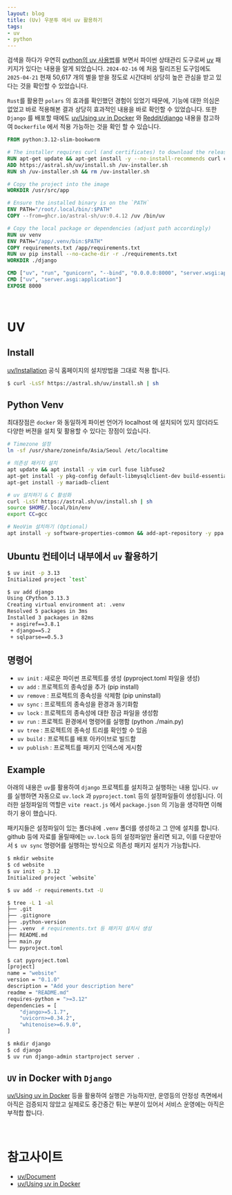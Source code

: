 ```yaml
---
layout: blog
title: (Uv) 우분투 에서 uv 활용하기
tags:
- uv
- python
---
```


검색을 하다가 우연히 [python의 uv 사용법](https://pypi.org/project/uv/)를 보면서 파이썬 상태관리 도구로써 [uv](https://pypi.org/project/uv/) 패키지가 있다는 내용을 알게 되었습니다. `2024-02-16` 에 처음 릴리즈된 도구임에도 `2025-04-21` 현재 50,617 개의 별을 받을 정도로 시간대비 상당히 높은 관심을 받고 있다는 것을 확인할 수 있었습니다.

`Rust`를 활용한 `polars` 의 효과를 확인했던 경험이 있었기 때문에, 기능에 대한 의심은 없었고 바로 적용해본 결과 상당히 효과적인 내용을 바로 확인할 수 있었습니다. 또한 `Django` 를 배포할 때에도 [uv/Using uv in Docker](https://docs.astral.sh/uv/guides/integration/docker/#installing-uv) 와 [Reddit/django](https://www.reddit.com/r/django/comments/1fjudsk/uv_with_django_and_docker/) 내용을 참고하여 `Dockerfile` 에서 적용 가능하는 것을 확인 할 수 있습니다.
```dockerfile
FROM python:3.12-slim-bookworm

# The installer requires curl (and certificates) to download the release archive
RUN apt-get update && apt-get install -y --no-install-recommends curl ca-certificates
ADD https://astral.sh/uv/install.sh /uv-installer.sh
RUN sh /uv-installer.sh && rm /uv-installer.sh

# Copy the project into the image
WORKDIR /usr/src/app

# Ensure the installed binary is on the `PATH`
ENV PATH="/root/.local/bin/:$PATH"
COPY --from=ghcr.io/astral-sh/uv:0.4.12 /uv /bin/uv

# Copy the local package or dependencies (adjust path accordingly)
RUN uv venv
ENV PATH="/app/.venv/bin:$PATH"
COPY requirements.txt /app/requirements.txt
RUN uv pip install --no-cache-dir -r ./requirements.txt
WORKDIR ./django

CMD ["uv", "run", "gunicorn", "--bind", "0.0.0.0:8000", "server.wsgi:application"]
CMD ["uv", "server.asgi:application"]
EXPOSE 8000
``` 

<br/>

# UV
## Install
[uv/Installation](https://docs.astral.sh/uv/#installation) 공식 홈페이지의 설치방법을 그대로 적용 합니다.
```bash
$ curl -LsSf https://astral.sh/uv/install.sh | sh
```

## Python Venv
최대장점은 `docker` 와 동일하게 파이썬 언어가 localhost 에 설치되어 있지 않더라도 다양한 버젼을 설치 및 활용할 수 있다는 장점이 있습니다.
```bash
# Timezone 설정
ln -sf /usr/share/zoneinfo/Asia/Seoul /etc/localtime

# 의존성 패키지 설치
apt update && apt install -y vim curl fuse libfuse2
apt-get install -y pkg-config default-libmysqlclient-dev build-essential python3-dev
apt-get install -y mariadb-client

# uv 설치하기 & C 활성화
curl -LsSf https://astral.sh/uv/install.sh | sh
source $HOME/.local/bin/env
export CC=gcc

# NeoVim 설치하기 (Optional)
apt install -y software-properties-common && add-apt-repository -y ppa:neovim-ppa/stable && apt update && apt install -y neovim
```

## Ubuntu 컨테이너 내부에서 `uv` 활용하기
```bash
$ uv init -p 3.13                           
Initialized project `test`

$ uv add django                             
Using CPython 3.13.3
Creating virtual environment at: .venv
Resolved 5 packages in 3ms
Installed 3 packages in 82ms
 + asgiref==3.8.1
 + django==5.2
 + sqlparse==0.5.3 
```

## 명령어
- `uv init` : 새로운 파이썬 프로젝트를 생성 (pyproject.toml 파일을 생성)
- `uv add` : 프로젝트의 종속성을 추가 (pip install)
- `uv remove` : 프로젝트의 종속성을 삭제함 (pip uninstall)
- `uv sync` : 프로젝트의 종속성을 환경과 동기화함
- `uv lock` : 프로젝트의 종속성에 대한 잠금 파일을 생성함
- `uv run` : 프로젝트 환경에서 명령어를 실행함 (python ./main.py)
- `uv tree` : 프로젝트의 종속성 트리를 확인할 수 있음
- `uv build` : 프로젝트를 배포 아카이브로 빌드함
- `uv publish` : 프로젝트를 패키지 인덱스에 게시함

## Example
아래의 내용은 `uv`를 활용하여 `django` 프로젝트를 설치하고 실행하는 내용 입니다. `uv` 를 실행하면 자동으로 `uv.lock` 과 `pyproject.toml` 등의 설정파일들이 생성됩니다. 이러한 설정파일의 역할은 `vite react.js` 에서 `package.json` 의 기능을 생각하면 이해하기 용이 했습니다.

패키지들은 설정파일이 있는 폴더내에 `.venv` 폴더를 생성하고 그 안에 설치를 합니다. github 등에 자료를 올릴때에는 `uv.lock` 등의 설정파일만 올리면 되고, 이를 다운받아서 `$ uv sync` 명령어를 실행하는 방식으로 의존성 패키지 설치가 가능합니다.
```bash
$ mkdir website
$ cd website
$ uv init -p 3.12    
Initialized project `website`

$ uv add -r requirements.txt -U

$ tree -L 1 -al                
├── .git
├── .gitignore
├── .python-version
├── .venv  # requirements.txt 등 패키지 설치시 생성
├── README.md
├── main.py
└── pyproject.toml

$ cat pyproject.toml
[project]
name = "website"
version = "0.1.0"
description = "Add your description here"
readme = "README.md"
requires-python = ">=3.12"
dependencies = [
    "django>=5.1.7",
    "uvicorn>=0.34.2",
    "whitenoise>=6.9.0",
]

$ mkdir django
$ cd django
$ uv run django-admin startproject server .
```

## `UV` in Docker with `Django`
[uv/Using uv in Docker](https://docs.astral.sh/uv/guides/integration/docker/#installing-uv) 등을 활용하여 실행은 가능하지만, 운영등의 안정성 측면에서 아직은 검증되지 않았고 실제로도 중간중간 튀는 부분이 있어서 서비스 운영에는 아직은 부적합 합니다.

<br/>

# 참고사이트
- [uv/Document](https://docs.astral.sh/uv/)
- [uv/Using uv in Docker](https://docs.astral.sh/uv/guides/integration/docker/#installing-uv)
